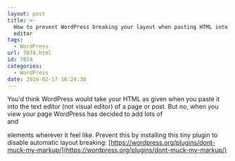 ```yaml
---
layout: post
title: >-
  How to prevent WordPress breaking your layout when pasting HTML into the text
  editor
tags:
  - WordPress
url: 7874.html
id: 7874
categories:
  - WordPress
date: 2016-02-17 16:24:30
---
```


You'd think WordPress would take your HTML as given when you paste it into the text editor (not visual editor) of a page or post. But no, when you view your page WordPress has decided to add lots of <br> and <p> elements wherever it feel like. Prevent this by installing this tiny plugin to disable automatic layout breaking: [https://wordpress.org/plugins/dont-muck-my-markup/](https://wordpress.org/plugins/dont-muck-my-markup/)